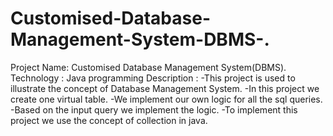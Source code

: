 # Customised-Database-Management-System-DBMS-.

Project Name:	Customised Database Management System(DBMS).
Technology : 	   	Java programming
Description : 
      -This project is used to illustrate the concept of Database Management System.
      -In this project we create one virtual table.
      -We implement our own logic for all the sql queries.
      -Based on the input query we implement the logic.
      -To implement this project we use the concept of collection in java.
